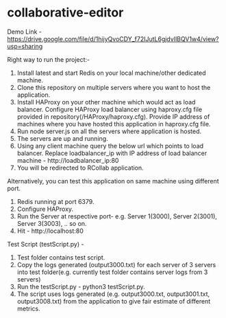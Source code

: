 # collaborative-editor

Demo Link - https://drive.google.com/file/d/1hijyQvoCDY_f72IJutL6gjdvIlBQV1w4/view?usp=sharing

Right way to run the project:-

1. Install latest and start Redis on your local machine/other dedicated machine.
2. Clone this repository on multiple servers where you want to host the application.
3. Install HAProxy on your other machine which would act as load balancer. Configure HAProxy load balancer using haproxy.cfg file provided in                                repository(/HAProxy/haproxy.cfg). Provide IP address of machines where you have hosted this application in haproxy.cfg file.
4. Run node server.js on all the servers where application is hosted.
5. The servers are up and running.
6. Using any client machine query the below url which points to load balancer.
   Replace loadbalancer_ip with IP address of load balancer machine - http://loadbalancer_ip:80
7. You will be redirected to RCollab application.

Alternatively, you can test this application on same machine using different port.
1. Redis running at port 6379.
2. Configure HAProxy.
3. Run the Server at respective port-
   e.g. Server 1(3000), Server 2(3001), Server 3(3003), .. so on.
 4. Hit -  http://localhost:80


Test Script (testScript.py) -</br>
1. Test folder contains test script.
2. Copy the logs generated (output3000.txt) for each server of 3 servers into test folder(e.g. currently test folder contains server logs from 3 servers)
3. Run the testScript.py - python3 testScript.py.
4. The script uses logs generated (e.g. output3000.txt, output3001.txt, output3008.txt) from the application to give fair estimate of different metrics.
